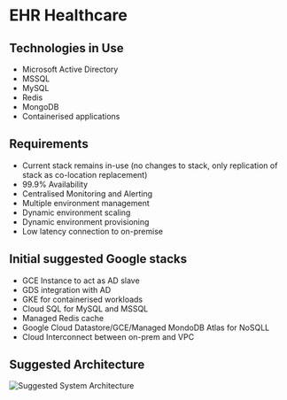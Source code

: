 # EHR Healthcare

## Technologies in Use
- Microsoft Active Directory
- MSSQL
- MySQL
- Redis
- MongoDB
- Containerised applications

## Requirements
- Current stack remains in-use (no changes to stack, only replication of stack as co-location replacement)
- 99.9% Availability
- Centralised Monitoring and Alerting
- Multiple environment management
- Dynamic environment scaling
- Dynamic environment provisioning
- Low latency connection to on-premise

## Initial suggested Google stacks
- GCE Instance to act as AD slave
- GDS integration with AD
- GKE for containerised workloads
- Cloud SQL for MySQL and MSSQL
- Managed Redis cache
- Google Cloud Datastore/GCE/Managed MondoDB Atlas for NoSQLL
- Cloud Interconnect between on-prem and VPC


## Suggested Architecture
![Suggested System Architecture](https://lucid.app/publicSegments/view/acb9b3ae-9aec-477a-8579-483e7feb05d5/image.png)